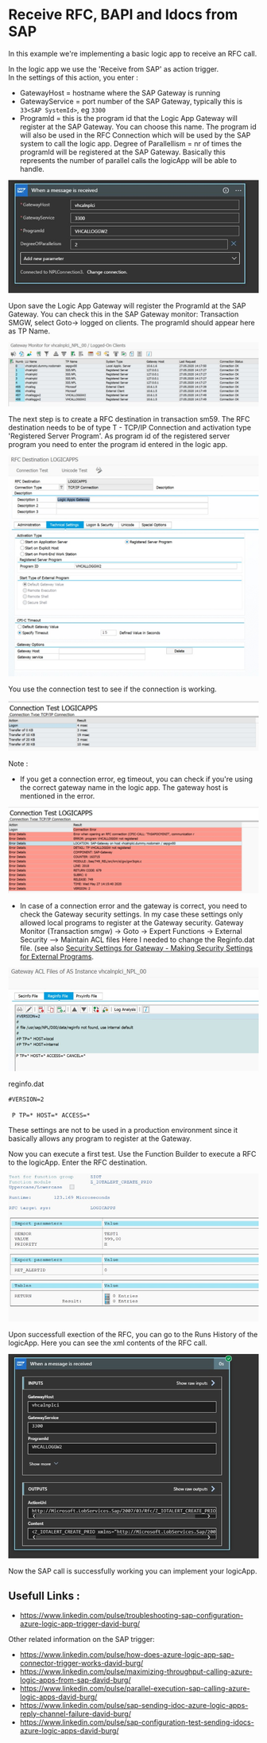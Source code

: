 # Receive RFC, BAPI and Idocs from SAP
In this example we're implementing a basic logic app to receive an RFC call.

In the logic app we use the 'Receive from SAP' as action trigger.\
In the settings of this action, you enter :
* GatewayHost = hostname where the SAP Gateway is running
* GatewayService = port number of the SAP Gateway, typically this is ```33<SAP SystemId>```, eg ```3300```
* ProgramId = this is the program id that the Logic App Gateway will register at the SAP Gateway. You can choose this name. The program id will also be used in the RFC Connection which will be used by the SAP system to call the logic app.
Degree of Parallellism = nr of times the programId will be registered at the SAP Gateway. Basically this represents the number of parallel calls the logicApp will be able to handle.

<img src='Images\receive\logicApp.JPG'>

Upon save the Logic App Gateway will register the ProgramId at the SAP Gateway. You can check this in the SAP Gateway monitor: Transaction SMGW, select Goto-> logged on clients. The programId should appear here as TP Name.

<img src='Images\receive\smgw.jpg'>

The next step is to create a RFC destination in transaction sm59.
The RFC destination needs to be of type T - TCP/IP Connection and activation type 'Registered Server Program'.
As program id of the registered server program you need to enter the program id entered in the logic app.

<img src='Images\receive\sm59.jpg'>

You use the connection test to see if the connection is working.

<img src='Images\receive\sm59ConnectionTest.jpg'>

Note :
* If you get a connection error, eg timeout, you can check if you're using the correct gateway name in the logic app. The gateway host is mentioned in the error.

<img src='Images\receive\sm59Error.jpg'>

* In case of a connection error and the gateway is correct, you need to check the Gateway security settings. In my case these settings only allowed local programs to register at the Gateway security.
Gateway Monitor (Transaction smgw) -> Goto -> Expert Functions -> External Security --> Maintain ACL files
Here I needed to change the Reginfo.dat file. (see also [Security Settings for Gateway - Making Security Settings for External Programs](https://help.sap.com/viewer/62b4de4187cb43668d15dac48fc00732/7.3.20/en-US/48b2096b7895307be10000000a42189b.html).

<img src='Images\receive\securitySettings.jpg'>

reginfo.dat

```
#VERSION=2

 P TP=* HOST=* ACCESS=*
``` 

These settings are not to be used in a production environment since it basically allows any program to register at the Gateway.

Now you can execute a first test. Use the Function Builder to execute a RFC to the logicApp.
Enter the RFC destination.

<img src='Images\receive\RFCcall.jpg'>

Upon successfull exection of the RFC, you can go to the Runs History of the logicApp.
Here you can see the xml contents of the RFC call.

<img src='Images\receive\RFCxml.jpg'>
 
Now the SAP call is successfully working you can implement your logicApp.


## Usefull Links :
- https://www.linkedin.com/pulse/troubleshooting-sap-configuration-azure-logic-app-trigger-david-burg/

Other related information on the SAP trigger:
- https://www.linkedin.com/pulse/how-does-azure-logic-app-sap-connector-trigger-works-david-burg/
- https://www.linkedin.com/pulse/maximizing-throughput-calling-azure-logic-apps-from-sap-david-burg/
- https://www.linkedin.com/pulse/parallel-execution-sap-calling-azure-logic-apps-david-burg/
- https://www.linkedin.com/pulse/sap-sending-idoc-azure-logic-apps-reply-channel-failure-david-burg/
- https://www.linkedin.com/pulse/sap-configuration-test-sending-idocs-azure-logic-apps-david-burg/
